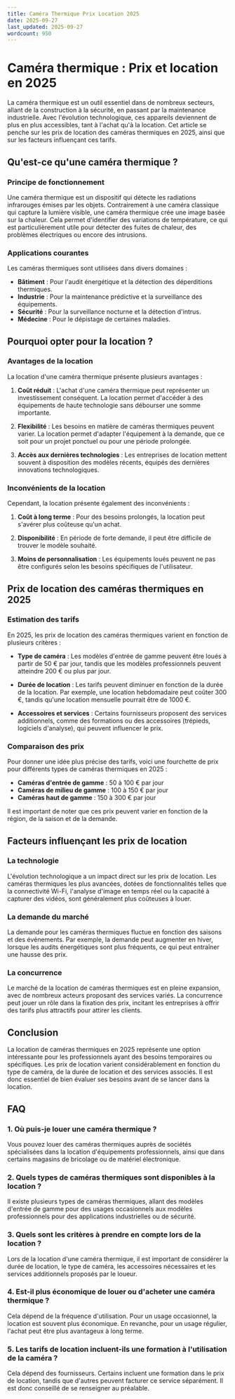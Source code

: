 ```yaml
---
title: Caméra Thermique Prix Location 2025
date: 2025-09-27
last_updated: 2025-09-27
wordcount: 950
---
```


# Caméra thermique : Prix et location en 2025

La caméra thermique est un outil essentiel dans de nombreux secteurs, allant de la construction à la sécurité, en passant par la maintenance industrielle. Avec l'évolution technologique, ces appareils deviennent de plus en plus accessibles, tant à l'achat qu'à la location. Cet article se penche sur les prix de location des caméras thermiques en 2025, ainsi que sur les facteurs influençant ces tarifs.

## Qu'est-ce qu'une caméra thermique ?

### Principe de fonctionnement

Une caméra thermique est un dispositif qui détecte les radiations infrarouges émises par les objets. Contrairement à une caméra classique qui capture la lumière visible, une caméra thermique crée une image basée sur la chaleur. Cela permet d'identifier des variations de température, ce qui est particulièrement utile pour détecter des fuites de chaleur, des problèmes électriques ou encore des intrusions.

### Applications courantes

Les caméras thermiques sont utilisées dans divers domaines :

- **Bâtiment** : Pour l'audit énergétique et la détection des déperditions thermiques.
- **Industrie** : Pour la maintenance prédictive et la surveillance des équipements.
- **Sécurité** : Pour la surveillance nocturne et la détection d'intrus.
- **Médecine** : Pour le dépistage de certaines maladies.

## Pourquoi opter pour la location ?

### Avantages de la location

La location d'une caméra thermique présente plusieurs avantages :

1. **Coût réduit** : L'achat d'une caméra thermique peut représenter un investissement conséquent. La location permet d'accéder à des équipements de haute technologie sans débourser une somme importante.
   
2. **Flexibilité** : Les besoins en matière de caméras thermiques peuvent varier. La location permet d'adapter l'équipement à la demande, que ce soit pour un projet ponctuel ou pour une période prolongée.

3. **Accès aux dernières technologies** : Les entreprises de location mettent souvent à disposition des modèles récents, équipés des dernières innovations technologiques.

### Inconvénients de la location

Cependant, la location présente également des inconvénients :

1. **Coût à long terme** : Pour des besoins prolongés, la location peut s'avérer plus coûteuse qu'un achat.
   
2. **Disponibilité** : En période de forte demande, il peut être difficile de trouver le modèle souhaité.

3. **Moins de personnalisation** : Les équipements loués peuvent ne pas être configurés selon les besoins spécifiques de l'utilisateur.

## Prix de location des caméras thermiques en 2025

### Estimation des tarifs

En 2025, les prix de location des caméras thermiques varient en fonction de plusieurs critères :

- **Type de caméra** : Les modèles d'entrée de gamme peuvent être loués à partir de 50 € par jour, tandis que les modèles professionnels peuvent atteindre 200 € ou plus par jour.
  
- **Durée de location** : Les tarifs peuvent diminuer en fonction de la durée de la location. Par exemple, une location hebdomadaire peut coûter 300 €, tandis qu'une location mensuelle pourrait être de 1000 €.

- **Accessoires et services** : Certains fournisseurs proposent des services additionnels, comme des formations ou des accessoires (trépieds, logiciels d'analyse), qui peuvent influencer le prix.

### Comparaison des prix

Pour donner une idée plus précise des tarifs, voici une fourchette de prix pour différents types de caméras thermiques en 2025 :

- **Caméras d'entrée de gamme** : 50 à 100 € par jour
- **Caméras de milieu de gamme** : 100 à 150 € par jour
- **Caméras haut de gamme** : 150 à 300 € par jour

Il est important de noter que ces prix peuvent varier en fonction de la région, de la saison et de la demande.

## Facteurs influençant les prix de location

### La technologie

L'évolution technologique a un impact direct sur les prix de location. Les caméras thermiques les plus avancées, dotées de fonctionnalités telles que la connectivité Wi-Fi, l'analyse d'image en temps réel ou la capacité à capturer des vidéos, sont généralement plus coûteuses à louer.

### La demande du marché

La demande pour les caméras thermiques fluctue en fonction des saisons et des événements. Par exemple, la demande peut augmenter en hiver, lorsque les audits énergétiques sont plus fréquents, ce qui peut entraîner une hausse des prix.

### La concurrence

Le marché de la location de caméras thermiques est en pleine expansion, avec de nombreux acteurs proposant des services variés. La concurrence peut jouer un rôle dans la fixation des prix, incitant les entreprises à offrir des tarifs plus attractifs pour attirer les clients.

## Conclusion

La location de caméras thermiques en 2025 représente une option intéressante pour les professionnels ayant des besoins temporaires ou spécifiques. Les prix de location varient considérablement en fonction du type de caméra, de la durée de location et des services associés. Il est donc essentiel de bien évaluer ses besoins avant de se lancer dans la location.

## FAQ

### 1. Où puis-je louer une caméra thermique ?

Vous pouvez louer des caméras thermiques auprès de sociétés spécialisées dans la location d'équipements professionnels, ainsi que dans certains magasins de bricolage ou de matériel électronique.

### 2. Quels types de caméras thermiques sont disponibles à la location ?

Il existe plusieurs types de caméras thermiques, allant des modèles d'entrée de gamme pour des usages occasionnels aux modèles professionnels pour des applications industrielles ou de sécurité.

### 3. Quels sont les critères à prendre en compte lors de la location ?

Lors de la location d'une caméra thermique, il est important de considérer la durée de location, le type de caméra, les accessoires nécessaires et les services additionnels proposés par le loueur.

### 4. Est-il plus économique de louer ou d'acheter une caméra thermique ?

Cela dépend de la fréquence d'utilisation. Pour un usage occasionnel, la location est souvent plus économique. En revanche, pour un usage régulier, l'achat peut être plus avantageux à long terme.

### 5. Les tarifs de location incluent-ils une formation à l'utilisation de la caméra ?

Cela dépend des fournisseurs. Certains incluent une formation dans le prix de location, tandis que d'autres peuvent facturer ce service séparément. Il est donc conseillé de se renseigner au préalable.